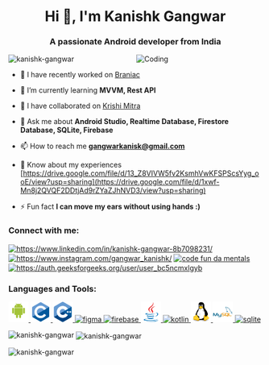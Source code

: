 <h1 align="center">Hi 👋, I'm Kanishk Gangwar</h1>
<h3 align="center">A passionate Android developer from India</h3>
<img align="right" alt="Coding" width="250" src="https://cdn.dribbble.com/users/1162077/screenshots/3848914/programmer.gif">

<p align="left"> <img src="https://komarev.com/ghpvc/?username=kanishk-gangwar&label=Profile%20views&color=0e75b6&style=flat" alt="kanishk-gangwar" /> </p>

- 🔭 I have recently worked on [Braniac](https://github.com/kanishk-gangwar/Braniac-The-Quiz-App.git)

- 🌱 I’m currently learning **MVVM, Rest API**

- 👯 I have collaborated on [Krishi Mitra](https://github.com/adword01/Krishi-Mitra.git)

- 💬 Ask me about **Android Studio, Realtime Database, Firestore Database, SQLite, Firebase**

- 📫 How to reach me **gangwarkanisk@gmail.com**

- 📄 Know about my experiences [https://drive.google.com/file/d/13_Z8VIVW5fv2KsmhVwKFSPScsYyg_ooE/view?usp=sharing](https://drive.google.com/file/d/1xwf-Mn8j2QVQF2DDtjAd9rZYaZJhNVD3/view?usp=sharing)

- ⚡ Fun fact **I can move my ears without using hands :)**

<h3 align="left">Connect with me:</h3>
<p align="left">
<a href="https://linkedin.com/in/https://www.linkedin.com/in/kanishk-gangwar-8b7098231/" target="blank"><img align="center" src="https://raw.githubusercontent.com/rahuldkjain/github-profile-readme-generator/master/src/images/icons/Social/linked-in-alt.svg" alt="https://www.linkedin.com/in/kanishk-gangwar-8b7098231/" height="30" width="40" /></a>
<a href="https://instagram.com/https://www.instagram.com/gangwar_kanishk/" target="blank"><img align="center" src="https://raw.githubusercontent.com/rahuldkjain/github-profile-readme-generator/master/src/images/icons/Social/instagram.svg" alt="https://www.instagram.com/gangwar_kanishk/" height="30" width="40" /></a>
<a href="https://www.youtube.com/c/code fun da mentals" target="blank"><img align="center" src="https://raw.githubusercontent.com/rahuldkjain/github-profile-readme-generator/master/src/images/icons/Social/youtube.svg" alt="code fun da mentals" height="30" width="40" /></a>
<a href="https://auth.geeksforgeeks.org/user/https://auth.geeksforgeeks.org/user/user_bc5ncmxlgyb" target="blank"><img align="center" src="https://raw.githubusercontent.com/rahuldkjain/github-profile-readme-generator/master/src/images/icons/Social/geeks-for-geeks.svg" alt="https://auth.geeksforgeeks.org/user/user_bc5ncmxlgyb" height="30" width="40" /></a>
</p>

<h3 align="left">Languages and Tools:</h3>
<p align="left"> <a href="https://developer.android.com" target="_blank" rel="noreferrer"> <img src="https://raw.githubusercontent.com/devicons/devicon/master/icons/android/android-original-wordmark.svg" alt="android" width="40" height="40"/> </a> <a href="https://www.cprogramming.com/" target="_blank" rel="noreferrer"> <img src="https://raw.githubusercontent.com/devicons/devicon/master/icons/c/c-original.svg" alt="c" width="40" height="40"/> </a> <a href="https://www.w3schools.com/cpp/" target="_blank" rel="noreferrer"> <img src="https://raw.githubusercontent.com/devicons/devicon/master/icons/cplusplus/cplusplus-original.svg" alt="cplusplus" width="40" height="40"/> </a> <a href="https://www.figma.com/" target="_blank" rel="noreferrer"> <img src="https://www.vectorlogo.zone/logos/figma/figma-icon.svg" alt="figma" width="40" height="40"/> </a> <a href="https://firebase.google.com/" target="_blank" rel="noreferrer"> <img src="https://www.vectorlogo.zone/logos/firebase/firebase-icon.svg" alt="firebase" width="40" height="40"/> </a> <a href="https://www.java.com" target="_blank" rel="noreferrer"> <img src="https://raw.githubusercontent.com/devicons/devicon/master/icons/java/java-original.svg" alt="java" width="40" height="40"/> </a> <a href="https://kotlinlang.org" target="_blank" rel="noreferrer"> <img src="https://www.vectorlogo.zone/logos/kotlinlang/kotlinlang-icon.svg" alt="kotlin" width="40" height="40"/> </a> <a href="https://www.linux.org/" target="_blank" rel="noreferrer"> <img src="https://raw.githubusercontent.com/devicons/devicon/master/icons/linux/linux-original.svg" alt="linux" width="40" height="40"/> </a> <a href="https://www.mysql.com/" target="_blank" rel="noreferrer"> <img src="https://raw.githubusercontent.com/devicons/devicon/master/icons/mysql/mysql-original-wordmark.svg" alt="mysql" width="40" height="40"/> </a> <a href="https://www.sqlite.org/" target="_blank" rel="noreferrer"> <img src="https://www.vectorlogo.zone/logos/sqlite/sqlite-icon.svg" alt="sqlite" width="40" height="40"/> </a> </p>

<p><img align="left" src="https://github-readme-stats.vercel.app/api/top-langs?username=kanishk-gangwar&show_icons=true&locale=en&layout=compact" alt="kanishk-gangwar" /></p>

<p>&nbsp;<img align="center" src="https://github-readme-stats.vercel.app/api?username=kanishk-gangwar&show_icons=true&locale=en" alt="kanishk-gangwar" /></p>

<p><img align="center" src="https://github-readme-streak-stats.herokuapp.com/?user=kanishk-gangwar&" alt="kanishk-gangwar" /></p>
